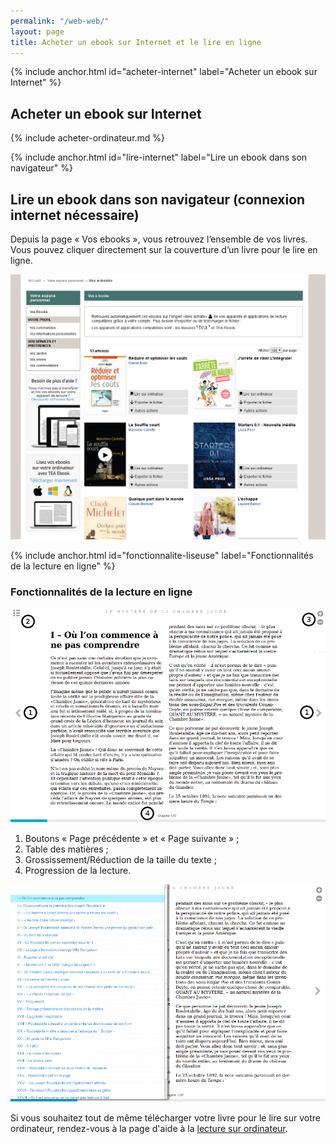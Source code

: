 ```yaml
---
permalink: "/web-web/"
layout: page
title: Acheter un ebook sur Internet et le lire en ligne
---
```


{% include anchor.html id="acheter-internet" label="Acheter un ebook sur Internet" %}

## Acheter un ebook sur Internet

{% include acheter-ordinateur.md %}

{% include anchor.html id="lire-internet" label="Lire un ebook dans son navigateur" %}

## Lire un ebook dans son navigateur (connexion internet nécessaire)

Depuis la page « Vos ebooks », vous retrouvez l’ensemble de vos livres. Vous pouvez cliquer directement sur la couverture d’un livre pour le lire en ligne. 

![](/images/telecharger-ordinateur-2.png)

{% include anchor.html id="fonctionnalite-liseuse" label="Fonctionnalités de la lecture en ligne" %}

### Fonctionnalités de la lecture en ligne

![](/images/lire-web-1.png)

1. Boutons « Page précédente » et « Page suivante » ;
2. Table des matières ;
3. Grossissement/Réduction de la taille du texte ;
4. Progression de la lecture.

![](/images/lire-web-2.png)

Si vous souhaitez tout de même télécharger votre livre pour le lire sur votre ordinateur, rendez-vous à la page d'aide à la [lecture sur ordinateur](/tea-ebook).
